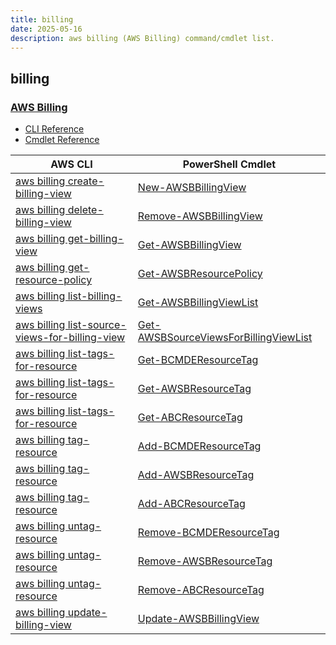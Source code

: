 ```yaml
---
title: billing
date: 2025-05-16
description: aws billing (AWS Billing) command/cmdlet list.
---
```


## billing

### [AWS Billing](https://aws.amazon.com/aws-cost-management/aws-billing/)

* [CLI Reference](https://awscli.amazonaws.com/v2/documentation/api/latest/reference/billing/index.html)
* [Cmdlet Reference](https://docs.aws.amazon.com/powershell/latest/reference/items/Billing_cmdlets.html)

|AWS CLI|PowerShell Cmdlet|
|----|----|
|[aws billing create-billing-view](https://awscli.amazonaws.com/v2/documentation/api/latest/reference/billing/create-billing-view.html)|[New-AWSBBillingView](https://docs.aws.amazon.com/powershell/latest/reference/items/New-AWSBBillingView.html)|
|[aws billing delete-billing-view](https://awscli.amazonaws.com/v2/documentation/api/latest/reference/billing/delete-billing-view.html)|[Remove-AWSBBillingView](https://docs.aws.amazon.com/powershell/latest/reference/items/Remove-AWSBBillingView.html)|
|[aws billing get-billing-view](https://awscli.amazonaws.com/v2/documentation/api/latest/reference/billing/get-billing-view.html)|[Get-AWSBBillingView](https://docs.aws.amazon.com/powershell/latest/reference/items/Get-AWSBBillingView.html)|
|[aws billing get-resource-policy](https://awscli.amazonaws.com/v2/documentation/api/latest/reference/billing/get-resource-policy.html)|[Get-AWSBResourcePolicy](https://docs.aws.amazon.com/powershell/latest/reference/items/Get-AWSBResourcePolicy.html)|
|[aws billing list-billing-views](https://awscli.amazonaws.com/v2/documentation/api/latest/reference/billing/list-billing-views.html)|[Get-AWSBBillingViewList](https://docs.aws.amazon.com/powershell/latest/reference/items/Get-AWSBBillingViewList.html)|
|[aws billing list-source-views-for-billing-view](https://awscli.amazonaws.com/v2/documentation/api/latest/reference/billing/list-source-views-for-billing-view.html)|[Get-AWSBSourceViewsForBillingViewList](https://docs.aws.amazon.com/powershell/latest/reference/items/Get-AWSBSourceViewsForBillingViewList.html)|
|[aws billing list-tags-for-resource](https://awscli.amazonaws.com/v2/documentation/api/latest/reference/billing/list-tags-for-resource.html)|[Get-BCMDEResourceTag](https://docs.aws.amazon.com/powershell/latest/reference/items/Get-BCMDEResourceTag.html)|
|[aws billing list-tags-for-resource](https://awscli.amazonaws.com/v2/documentation/api/latest/reference/billing/list-tags-for-resource.html)|[Get-AWSBResourceTag](https://docs.aws.amazon.com/powershell/latest/reference/items/Get-AWSBResourceTag.html)|
|[aws billing list-tags-for-resource](https://awscli.amazonaws.com/v2/documentation/api/latest/reference/billing/list-tags-for-resource.html)|[Get-ABCResourceTag](https://docs.aws.amazon.com/powershell/latest/reference/items/Get-ABCResourceTag.html)|
|[aws billing tag-resource](https://awscli.amazonaws.com/v2/documentation/api/latest/reference/billing/tag-resource.html)|[Add-BCMDEResourceTag](https://docs.aws.amazon.com/powershell/latest/reference/items/Add-BCMDEResourceTag.html)|
|[aws billing tag-resource](https://awscli.amazonaws.com/v2/documentation/api/latest/reference/billing/tag-resource.html)|[Add-AWSBResourceTag](https://docs.aws.amazon.com/powershell/latest/reference/items/Add-AWSBResourceTag.html)|
|[aws billing tag-resource](https://awscli.amazonaws.com/v2/documentation/api/latest/reference/billing/tag-resource.html)|[Add-ABCResourceTag](https://docs.aws.amazon.com/powershell/latest/reference/items/Add-ABCResourceTag.html)|
|[aws billing untag-resource](https://awscli.amazonaws.com/v2/documentation/api/latest/reference/billing/untag-resource.html)|[Remove-BCMDEResourceTag](https://docs.aws.amazon.com/powershell/latest/reference/items/Remove-BCMDEResourceTag.html)|
|[aws billing untag-resource](https://awscli.amazonaws.com/v2/documentation/api/latest/reference/billing/untag-resource.html)|[Remove-AWSBResourceTag](https://docs.aws.amazon.com/powershell/latest/reference/items/Remove-AWSBResourceTag.html)|
|[aws billing untag-resource](https://awscli.amazonaws.com/v2/documentation/api/latest/reference/billing/untag-resource.html)|[Remove-ABCResourceTag](https://docs.aws.amazon.com/powershell/latest/reference/items/Remove-ABCResourceTag.html)|
|[aws billing update-billing-view](https://awscli.amazonaws.com/v2/documentation/api/latest/reference/billing/update-billing-view.html)|[Update-AWSBBillingView](https://docs.aws.amazon.com/powershell/latest/reference/items/Update-AWSBBillingView.html)|

